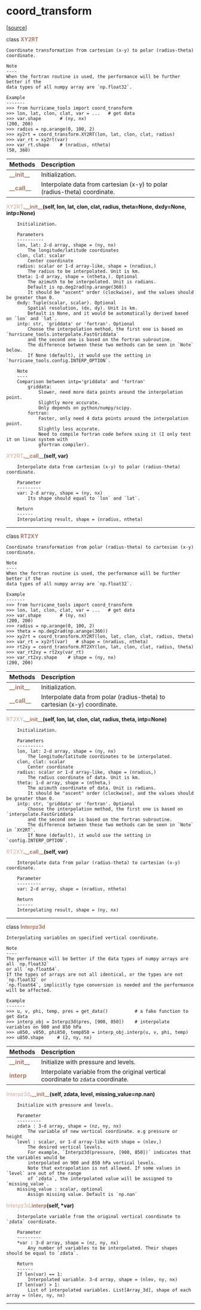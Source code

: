 # coord_transform  

[[source](../.././hurricane_tools//coord_transform.py)]  

class <span style="color:#a77864">**XY2RT**</span>

    Coordinate transformation from cartesian (x-y) to polar (radius-theta) coordinate.
    
    Note
    ----
    When the fortran routine is used, the performance will be further better if the 
    data types of all numpy array are `np.float32`.
    
    Example
    -------
    >>> from hurricane_tools import coord_transform
    >>> lon, lat, clon, clat, var = ...   # get data
    >>> var.shape       # (ny, nx)
    (200, 200)
    >>> radius = np.arange(0, 100, 2)
    >>> xy2rt = coord_transform.XY2RT(lon, lat, clon, clat, radius)
    >>> var_rt = xy2rt(var)
    >>> var_rt.shape    # (nradius, ntheta)
    (50, 360)



| Methods | Description |
| :------ | :---------- |
| <font color="#a77864"> **\_\_init\_\_** </font> | Initialization. |
| <font color="#a77864"> **\_\_call\_\_** </font> | Interpolate data from cartesian (x-y) to polar (radius-theta) coordinate. |


<span style="color:#cca99b">XY2RT</span>.<span style="color:#a77864">**\_\_init\_\_**</span>**(self, lon, lat, clon, clat, radius, theta=None, dxdy=None, intp=None)**

        Initialization.
        
        Parameters
        ----------
        lon, lat: 2-d array, shape = (ny, nx)
            The longitude/latitude coordinates
        clon, clat: scalar
            Center coordinate
        radius: scalar or 1-d array-like, shape = (nradius,)
            The radius to be interpolated. Unit is km.
        theta: 1-d array, shape = (ntheta,). Optional
            The azimuth to be interpolated. Unit is radians.
            Default is np.deg2rad(np.arange(360))
            It should be "ascent" order (clockwise), and the values should be greater than 0.
        dxdy: Tuple(scalar, scalar). Optional
            Spatial resolution, (dx, dy). Unit is km.
            Default is None, and it would be automatically derived based on `lon` and `lat`.
        intp: str, 'griddata' or 'fortran'. Optional
            Choose the interpolation method, the first one is based on `hurricane_tools.interpolate.FastGriddata`
            and the second one is based on the fortran subroutine.
            The difference between these two methods can be seen in `Note` below.
            If None (default), it would use the setting in `hurricane_tools.config.INTERP_OPTION`.
            
        Note
        ----
        Comparison between intp='griddata' and 'fortran'
            griddata: 
                Slower, need more data points around the interpolation point.
                Slightly more accurate.
                Only depends on python/numpy/scipy.
            fortran:
                Faster, only need 4 data points around the interpolation point.
                Slightly less accurate.
                Need to compile fortran code before using it (I only test it on linux system with
                gfortran compiler).

  
<span style="color:#cca99b">XY2RT</span>.<span style="color:#a77864">**\_\_call\_\_**</span>**(self, var)**

        Interpolate data from cartesian (x-y) to polar (radius-theta) coordinate.
        
        Parameter
        ---------
        var: 2-d array, shape = (ny, nx)
            Its shape should equal to `lon` and `lat`.
        
        Return
        ------
        Interpolating result, shape = (nradius, ntheta)

  
******
class <span style="color:#a77864">**RT2XY**</span>

    Coordinate transformation from polar (radius-theta) to cartesian (x-y) coordinate.
    
    Note
    ----
    When the fortran routine is used, the performance will be further better if the 
    data types of all numpy array are `np.float32`.
    
    Example
    -------
    >>> from hurricane_tools import coord_transform
    >>> lon, lat, clon, clat, var = ...   # get data
    >>> var.shape       # (ny, nx)
    (200, 200)
    >>> radius = np.arange(0, 100, 2)
    >>> theta = np.deg2rad(np.arange(360))
    >>> xy2rt = coord_transform.XY2RT(lon, lat, clon, clat, radius, theta)
    >>> var_rt = xy2rt(var)   # shape = (nradius, ntheta)
    >>> rt2xy = coord_transform.RT2XY(lon, lat, clon, clat, radius, theta)
    >>> var_rt2xy = rt2xy(var_rt)
    >>> var_rt2xy.shape    # shape = (ny, nx)
    (200, 200)



| Methods | Description |
| :------ | :---------- |
| <font color="#a77864"> **\_\_init\_\_** </font> | Initialization. |
| <font color="#a77864"> **\_\_call\_\_** </font> | Interpolate data from polar (radius-theta) to cartesian (x-y) coordinate. |


<span style="color:#cca99b">RT2XY</span>.<span style="color:#a77864">**\_\_init\_\_**</span>**(self, lon, lat, clon, clat, radius, theta, intp=None)**

        Initialization.
        
        Parameters
        ----------
        lon, lat: 2-d array, shape = (ny, nx)
            The longitude/latitude coordinates to be interpolated.
        clon, clat: scalar
            Center coordinate
        radius: scalar or 1-d array-like, shape = (nradius,)
            The radius coordinate of data. Unit is km.
        theta: 1-d array, shape = (ntheta,)
            The azimuth coordinate of data. Unit is radians.
            It should be "ascent" order (clockwise), and the values should be greater than 0.
        intp: str, 'griddata' or 'fortran'. Optional
            Choose the interpolation method, the first one is based on `interpolate.FastGriddata`
            and the second one is based on the fortran subroutine.
            The difference between these two methods can be seen in `Note` in `XY2RT`.
            If None (default), it would use the setting in `config.INTERP_OPTION`.

  
<span style="color:#cca99b">RT2XY</span>.<span style="color:#a77864">**\_\_call\_\_**</span>**(self, var)**

        Interpolate data from polar (radius-theta) to cartesian (x-y) coordinate.
        
        Parameter
        ---------
        var: 2-d array, shape = (nradius, ntheta)
        
        Return
        ------
        Interpolating result, shape = (ny, nx)

  
******
class <span style="color:#a77864">**Interpz3d**</span>

    Interpolating variables on specified vertical coordinate.
    
    Note
    ----
    The performance will be better if the data types of numpy arrays are all `np.float32`
    or all `np.float64`.
    If the types of arrays are not all identical, or the types are not `np.float32` or
    `np.float64`, implicitly type conversion is needed and the performance will be affected.
    
    Example
    -------
    >>> u, v, phi, temp, pres = get_data()          # a fake function to get data
    >>> interp_obj = Interpz3d(pres, [900, 850])    # interpolate variables on 900 and 850 hPa
    >>> u850, v850, phi850, temp850 = interp_obj.interp(u, v, phi, temp)   
    >>> u850.shape     # (2, ny, nx)



| Methods | Description |
| :------ | :---------- |
| <font color="#a77864"> **\_\_init\_\_** </font> | Initialize with pressure and levels. |
| <font color="#a77864"> **interp** </font> | Interpolate variable from the original vertical coordinate to `zdata` coordinate. |


<span style="color:#cca99b">Interpz3d</span>.<span style="color:#a77864">**\_\_init\_\_**</span>**(self, zdata, level, missing_value=np.nan)**

        Initialize with pressure and levels.
        
        Parameter
        ---------
        zdata : 3-d array, shape = (nz, ny, nx)
            The variable of new vertical coordinate. e.g pressure or height
        level : scalar, or 1-d array-like with shape = (nlev,)
            The desired vertical levels. 
            For example, `Interpz3d(pressure, [900, 850])` indicates that the variables would be 
            interpolated on 900 and 850 hPa vertical levels.
            Note that extrapolation is not allowed. If some values in `level` are out of the range
            of `zdata`, the interpolated value will be assigned to `missing_value`.
        missing_value : scalar, optional
            Assign missing value. Default is `np.nan`

  
<span style="color:#cca99b">Interpz3d</span>.<span style="color:#a77864">**interp**</span>**(self, \*var)**

        Interpolate variable from the original vertical coordinate to `zdata` coordinate.
        
        Parameter
        ---------
        *var : 3-d array, shape = (nz, ny, nx)
            Any number of variables to be interpolated. Their shapes should be equal to `zdata`.
            
        Return
        ------
        If len(var) == 1:
            Interpolated variable. 3-d array, shape = (nlev, ny, nx)
        If len(var) > 1:
            List of interpolated variables. List[Array_3d], shape of each array = (nlev, ny, nx)

  
******